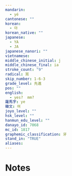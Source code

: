 ```yaml
---
mandarin:
  - yé
cantonese: ""
korean:
  - 야
korean_native: ""
japanese:
  - YA
  - JA
japanese_nanori: ""
vietnamese:
middle_chinese_initial: j
middle_chinese_final: ia
stroke_count: "9"
radical: 耳
skip_number: 1-6-3
grade_level: 先進
pos: ""
english:
  - yes?  mm?
羅馬字: ye
韓文: 여
joyo_level: ""
hsk_level: ""
hanmun_edu_level: ""
danayo_id: 7068
mc_id: 1817
graphemic_classification: 牙
stand_in: "TRUE"
aliases:
---
```


# Notes
